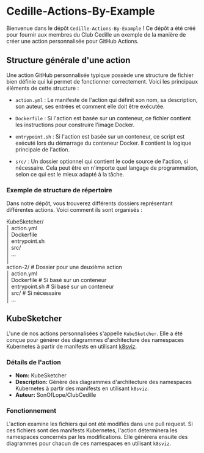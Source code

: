 # Cedille-Actions-By-Example

Bienvenue dans le dépôt `Cedille-Actions-By-Example` ! Ce dépôt a été créé pour fournir aux membres du Club Cedille un exemple de la manière de créer une action personnalisée pour GitHub Actions.

## Structure générale d'une action

Une action GitHub personnalisée typique possède une structure de fichier bien définie qui lui permet de fonctionner correctement. Voici les principaux éléments de cette structure :

- `action.yml` : Le manifeste de l'action qui définit son nom, sa description, son auteur, ses entrées et comment elle doit être exécutée.
  
- `Dockerfile` : Si l'action est basée sur un conteneur, ce fichier contient les instructions pour construire l'image Docker.

- `entrypoint.sh` : Si l'action est basée sur un conteneur, ce script est exécuté lors du démarrage du conteneur Docker. Il contient la logique principale de l'action.

- `src/` : Un dossier optionnel qui contient le code source de l'action, si nécessaire. Cela peut être en n'importe quel langage de programmation, selon ce qui est le mieux adapté à la tâche.

### Exemple de structure de répertoire

Dans notre dépôt, vous trouverez différents dossiers représentant différentes actions. Voici comment ils sont organisés :

KubeSketcher/ \
│ action.yml \
│ Dockerfile \
│ entrypoint.sh \
│ src/ \
│ ... \
│ \
action-2/ # Dossier pour une deuxième action \
│ action.yml \
│ Dockerfile # Si basé sur un conteneur \
│ entrypoint.sh # Si basé sur un conteneur \
│ src/ # Si nécessaire \
│ ... 

## KubeSketcher

L'une de nos actions personnalisées s'appelle `KubeSketcher`. Elle a été conçue pour générer des diagrammes d'architecture des namespaces Kubernetes à partir de manifests en utilisant [k8sviz](https://github.com/mkimuram/k8sviz/tree/0.3.4).

### Détails de l'action

- **Nom:** KubeSketcher
- **Description:** Génère des diagrammes d'architecture des namespaces Kubernetes à partir des manifests en utilisant `k8sviz`.
- **Auteur:** SonOfLope/ClubCedille

### Fonctionnement

L'action examine les fichiers qui ont été modifiés dans une pull request. Si ces fichiers sont des manifests Kubernetes, l'action déterminera les namespaces concernés par les modifications. Elle générera ensuite des diagrammes pour chacun de ces namespaces en utilisant `k8sviz`.





